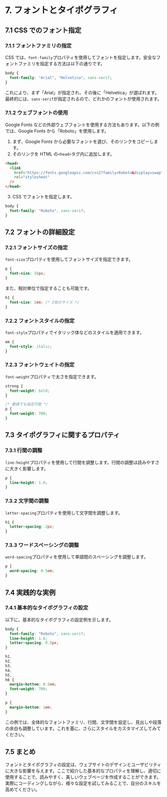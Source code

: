 # 7. フォントとタイポグラフィ

## 7.1 CSS でのフォント指定

### 7.1.1 フォントファミリの指定

CSS では、`font-family`プロパティを使用してフォントを指定します。安全なフォントファミリを指定する方法は以下の通りです。

```css
body {
  font-family: "Arial", "Helvetica", sans-serif;
}
```

これにより、まず「Arial」が指定され、その後に「Helvetica」が選ばれます。最終的には、`sans-serif`が指定されるので、どれかのフォントが使用されます。

### 7.1.2 ウェブフォントの使用

Google Fonts などの外部ウェブフォントを使用する方法もあります。以下の例では、Google Fonts から「Roboto」を使用します。

1. まず、Google Fonts から必要なフォントを選び、そのリンクをコピーします。
2. そのリンクを HTML の`<head>`タグ内に追加します。

```html
<head>
  <link
    href="https://fonts.googleapis.com/css2?family=Roboto&display=swap"
    rel="stylesheet"
  />
</head>
```

3. CSS でフォントを指定します。

```css
body {
  font-family: "Roboto", sans-serif;
}
```

## 7.2 フォントの詳細設定

### 7.2.1 フォントサイズの指定

`font-size`プロパティを使用してフォントサイズを指定できます。

```css
p {
  font-size: 16px;
}
```

また、相対単位で指定することも可能です。

```css
h1 {
  font-size: 2em; /* 2倍のサイズ */
}
```

### 7.2.2 フォントスタイルの指定

`font-style`プロパティでイタリック体などのスタイルを適用できます。

```css
em {
  font-style: italic;
}
```

### 7.2.3 フォントウェイトの指定

`font-weight`プロパティで太さを指定できます。

```css
strong {
  font-weight: bold;
}

/* 数値でも指定可能 */
p {
  font-weight: 700;
}
```

## 7.3 タイポグラフィに関するプロパティ

### 7.3.1 行間の調整

`line-height`プロパティを使用して行間を調整します。行間の調整は読みやすさに大きく影響します。

```css
p {
  line-height: 1.6;
}
```

### 7.3.2 文字間の調整

`letter-spacing`プロパティを使用して文字間を調整します。

```css
h1 {
  letter-spacing: 2px;
}
```

### 7.3.3 ワードスペーシングの調整

`word-spacing`プロパティを使用して単語間のスペーシングを調整します。

```css
p {
  word-spacing: 0.5em;
}
```

## 7.4 実践的な実例

### 7.4.1 基本的なタイポグラフィの設定

以下に、基本的なタイポグラフィの設定例を示します。

```css
body {
  font-family: "Roboto", sans-serif;
  line-height: 1.6;
  letter-spacing: 0.5px;
}

h1,
h2,
h3,
h4,
h5,
h6 {
  margin-bottom: 0.5em;
  font-weight: 700;
}

p {
  margin-bottom: 1em;
}
```

この例では、全体的なフォントファミリ、行間、文字間を設定し、見出しや段落の余白も調整しています。これを基に、さらにスタイルをカスタマイズしてみてください。

## 7.5 まとめ

フォントとタイポグラフィの設定は、ウェブサイトのデザインとユーザビリティに大きな影響を与えます。ここで紹介した基本的なプロパティを理解し、適切に使用することで、読みやすく、美しいウェブページを作成することができます。実際にコーディングしながら、様々な設定を試してみることで、自分のスキルを高めてください。
